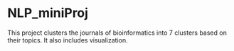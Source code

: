 # NLP_miniProj

This project clusters the journals of bioinformatics into 7 clusters based on their topics. It also includes visualization.
